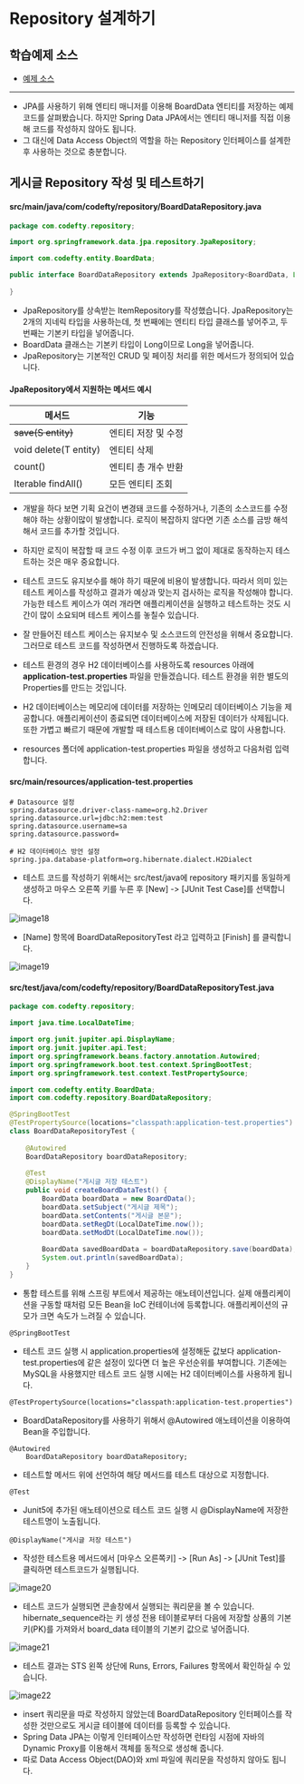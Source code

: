 # Repository 설계하기

## 학습예제 소스
- [예제 소스](https://github.com/yonggyo1125/board_springboot/tree/ch3)
* * * 

- JPA를 사용하기 위해 엔티티 매니저를 이용해 BoardData 엔티티를 저장하는 예제 코드를 살펴봤습니다. 하지만 Spring Data JPA에서는 엔티티 매니저를 직접 이용해 코드를 작성하지 않아도 됩니다. 
- 그 대신에 Data Access Object의 역할을 하는 Repository 인터페이스를 설계한 후 사용하는 것으로 충분합니다.

## 게시글 Repository 작성 및 테스트하기

#### src/main/java/com/codefty/repository/BoardDataRepository.java

```java
package com.codefty.repository;

import org.springframework.data.jpa.repository.JpaRepository;

import com.codefty.entity.BoardData;

public interface BoardDataRepository extends JpaRepository<BoardData, Long> {
	
}
```

- JpaRepository를 상속받는 ItemRepository를 작성했습니다. JpaRepository는 2개의 지네릭 타입을 사용하는데, 첫 번째에는 엔티티 타입 클래스를 넣어주고, 두 번째는 기본키 타입을 넣어줍니다.
- BoardData 클래스는 기본키 타입이 Long이므로 Long을 넣어줍니다.
- JpaRepository는 기본적인 CRUD 및 페이징 처리를 위한 메서드가 정의되어 있습니다.

#### JpaRepository에서 지원하는 메서드 예시

|메서드|기능|
|-----|----|
|<S extends T> save(S entity)|엔티티 저장 및 수정|
|void delete(T entity)|엔티티 삭제|
|count()|엔티티 총 개수 반환|
|Iterable<T> findAll()|모든 엔티티 조회|

- 개발을 하다 보면 기획 요건이 변경돼 코드를 수정하거나, 기존의 소스코드를 수정해야 하는 상황이많이 발생합니다. 로직이 복잡하지 않다면 기존 소스를 금방 해석해서 코드를 추가할 것입니다. 
- 하지만 로직이 복잡할 때 코드 수정 이후 코드가 버그 없이 제대로 동작하는지 테스트하는 것은 매우 중요합니다. 
- 테스트 코드도 유지보수를 해야 하기 때문에 비용이 발생합니다. 따라서 의미 있는 테스트 케이스를 작성하고 결과가 예상과 맞는지 검사하는 로직을 작성해야 합니다. 가능한 테스트 케이스가 여러 개라면 애플리케이션을 실행하고 테스트하는 것도 시간이 많이 소요되며 테스트 케이스를 놓칠수 있습니다. 
- 잘 만들어진 테스트 케이스는 유지보수 및 소스코드의 안전성을 위해서 중요합니다. 그러므로 테스트 코드를 작성하면서 진행하도록 하겠습니다.

- 테스트 환경의 경우 H2 데이터베이스를 사용하도록 resources 아래에 <b>application-test.properties</b> 파일을 만들겠습니다. 테스트 환경을 위한 별도의 Properties를 만드는 것입니다. 
- H2 데이터베이스는 메모리에 데이터를 저장하는 인메모리 데이터베이스 기능을 제공합니다. 애플리케이션이 종료되면 데이터베이스에 저장된 데이터가 삭제됩니다. 또한 가볍고 빠르기 때문에 개발할 때 테스트용 데이터베이스로 많이 사용합니다. 
- resources 폴더에 application-test.properties 파일을 생성하고 다음처럼 입력합니다.

#### src/main/resources/application-test.properties
```
# Datasource 설정
spring.datasource.driver-class-name=org.h2.Driver
spring.datasource.url=jdbc:h2:mem:test
spring.datasource.username=sa
spring.datasource.password=

# H2 데이터베이스 방언 설정
spring.jpa.database-platform=org.hibernate.dialect.H2Dialect
```

- 테스트 코드를 작성하기 위해서는 src/test/java에 repository 패키지를 동일하게 생성하고 마우스 오른쪽 키를 누른 후 [New] -> [JUnit Test Case]를 선택합니다.

![image18](https://raw.githubusercontent.com/yonggyo1125/curriculum300H/main/6.Spring%20%26%20Spring%20Boot(75%EC%8B%9C%EA%B0%84)/17~20%EC%9D%BC%EC%B0%A8(21h)%20-%20%EC%8A%A4%ED%94%84%EB%A7%81%EB%B6%80%ED%8A%B8/images/image18.png)

- [Name] 항목에 BoardDataRepositoryTest 라고 입력하고 [Finish] 를 클릭합니다.

![image19](https://raw.githubusercontent.com/yonggyo1125/curriculum300H/main/6.Spring%20%26%20Spring%20Boot(75%EC%8B%9C%EA%B0%84)/17~20%EC%9D%BC%EC%B0%A8(21h)%20-%20%EC%8A%A4%ED%94%84%EB%A7%81%EB%B6%80%ED%8A%B8/images/image19.png)

#### src/test/java/com/codefty/repository/BoardDataRepositoryTest.java

```java
package com.codefty.repository;

import java.time.LocalDateTime;

import org.junit.jupiter.api.DisplayName;
import org.junit.jupiter.api.Test;
import org.springframework.beans.factory.annotation.Autowired;
import org.springframework.boot.test.context.SpringBootTest;
import org.springframework.test.context.TestPropertySource;

import com.codefty.entity.BoardData;
import com.codefty.repository.BoardDataRepository;

@SpringBootTest
@TestPropertySource(locations="classpath:application-test.properties")
class BoardDataRepositoryTest {
	
	@Autowired
	BoardDataRepository boardDataRepository;
	
	@Test
	@DisplayName("게시글 저장 테스트")
	public void createBoardDataTest() {
		BoardData boardData = new BoardData();
		boardData.setSubject("게시글 제목");
		boardData.setContents("게시글 본문");
		boardData.setRegDt(LocalDateTime.now());
		boardData.setModDt(LocalDateTime.now());
		
		BoardData savedBoardData = boardDataRepository.save(boardData);
		System.out.println(savedBoardData);
	}
}
```

- 통합 테스트를 위해 스프링 부트에서 제공하는 애노테이션입니다. 실제 애플리케이션을 구동할 때처럼 모든 Bean을 IoC 컨테이너에 등록합니다. 애플리케이션의 규모가 크면 속도가 느려질 수 있습니다.

```
@SpringBootTest
```

- 테스트 코드 실행 시 application.properties에 설정해둔 값보다 application-test.properties에 같은 설정이 있다면 더 높은 우선순위를 부여합니다. 기존에는 MySQL을 사용했지만 테스트 코드 실행 시에는 H2 데이터베이스를 사용하게 됩니다.

```
@TestPropertySource(locations="classpath:application-test.properties")
```

- BoardDataRepository를 사용하기 위해서 @Autowired 애노테이션을 이용하여 Bean을 주입합니다.

```
@Autowired
	BoardDataRepository boardDataRepository;
```

- 테스트할 메서드 위에 선언하여 해당 메서드를 테스트 대상으로 지정합니다.

```
@Test
```

- Junit5에 추가된 애노테이션으로 테스트 코드 실행 시 @DisplayName에 저장한 테스트명이 노출됩니다.

```
@DisplayName("게시글 저장 테스트")
```


- 작성한 테스트용 메서드에서 [마우스 오른쪽키] -> [Run As] -> [JUnit Test]를 클릭하면 테스트코드가 실행됩니다.

![image20](https://raw.githubusercontent.com/yonggyo1125/curriculum300H/main/6.Spring%20%26%20Spring%20Boot(75%EC%8B%9C%EA%B0%84)/17~20%EC%9D%BC%EC%B0%A8(21h)%20-%20%EC%8A%A4%ED%94%84%EB%A7%81%EB%B6%80%ED%8A%B8/images/image20.png)

- 테스트 코드가 실행되면 콘솔창에서 실행되는 쿼리문을 볼 수 있습니다. hibernate_sequence라는 키 생성 전용 테이블로부터 다음에 저장할 상품의 기본키(PK)를 가져와서  board_data 테이블의 기본키 값으로 넣어줍니다.

![image21](https://raw.githubusercontent.com/yonggyo1125/curriculum300H/main/6.Spring%20%26%20Spring%20Boot(75%EC%8B%9C%EA%B0%84)/17~20%EC%9D%BC%EC%B0%A8(21h)%20-%20%EC%8A%A4%ED%94%84%EB%A7%81%EB%B6%80%ED%8A%B8/images/image21.png)

- 테스트 결과는 STS 왼쪽 상단에 Runs, Errors, Failures 항목에서 확인하실 수 있습니다.

![image22](https://raw.githubusercontent.com/yonggyo1125/curriculum300H/main/6.Spring%20%26%20Spring%20Boot(75%EC%8B%9C%EA%B0%84)/17~20%EC%9D%BC%EC%B0%A8(21h)%20-%20%EC%8A%A4%ED%94%84%EB%A7%81%EB%B6%80%ED%8A%B8/images/image22.png)


- insert 쿼리문을 따로 작성하지 않았는데 BoardDataRepository 인터페이스를 작성한 것만으로도 게시글 테이블에 데이터를 등록할 수 있습니다. 
- Spring Data JPA는 이렇게 인터페이스만 작성하면 런타임 시점에 자바의 Dynamic Proxy를 이용해서 객체를 동적으로 생성해 줍니다. 
- 따로 Data Access Object(DAO)와 xml 파일에 쿼리문을 작성하지 않아도 됩니다.